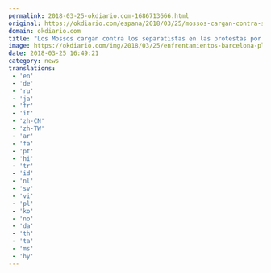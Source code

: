 ```yaml
---
permalink: 2018-03-25-okdiario.com-1686713666.html
original: https://okdiario.com/espana/2018/03/25/mossos-cargan-contra-separatistas-protestas-detencion-carles-puigdemont-2022144
domain: okdiario.com
title: "Los Mossos cargan contra los separatistas en las protestas por la detención de Puigdemont"
image: https://okdiario.com/img/2018/03/25/enfrentamientos-barcelona-play.jpg
date: 2018-03-25 16:49:21
category: news
translations: 
 - 'en'
 - 'de'
 - 'ru'
 - 'ja'
 - 'fr'
 - 'it'
 - 'zh-CN'
 - 'zh-TW'
 - 'ar'
 - 'fa'
 - 'pt'
 - 'hi'
 - 'tr'
 - 'id'
 - 'nl'
 - 'sv'
 - 'vi'
 - 'pl'
 - 'ko'
 - 'no'
 - 'da'
 - 'th'
 - 'ta'
 - 'ms'
 - 'hy'
---
```


